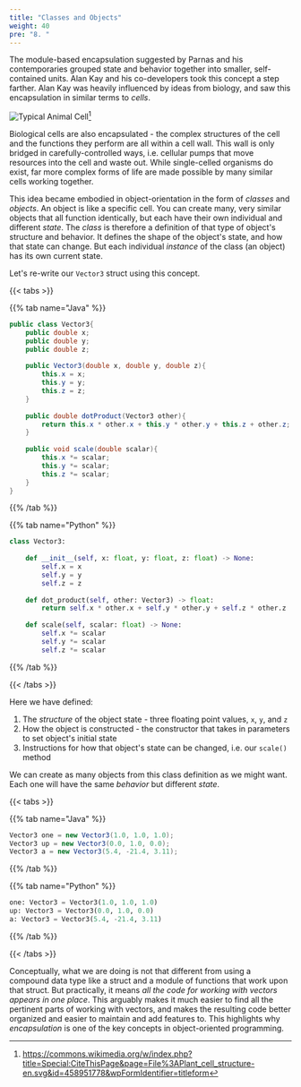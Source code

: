 ```yaml
---
title: "Classes and Objects"
weight: 40
pre: "8. "
---
```

The module-based encapsulation suggested by Parnas and his contemporaries grouped state and behavior together into smaller, self-contained units.  Alan Kay and his co-developers took this concept a step farther.  Alan Kay was heavily influenced by ideas from biology, and saw this encapsulation in similar terms to _cells_.  

![Typical Animal Cell](/cc410/images/2/2.8.1.png)[^1]

[^1]: https://commons.wikimedia.org/w/index.php?title=Special:CiteThisPage&page=File%3APlant_cell_structure-en.svg&id=458951778&wpFormIdentifier=titleform

Biological cells are also encapsulated - the complex structures of the cell and the functions they perform are all within a cell wall.  This wall is only bridged in carefully-controlled ways, i.e. cellular pumps that move resources into the cell and waste out. While single-celled organisms do exist, far more complex forms of life are made possible by many similar cells working together.

This idea became embodied in object-orientation in the form of _classes_ and _objects_.  An object is like a specific cell.  You can create many, very similar objects that all function identically, but each have their own individual and different _state_.  The _class_ is therefore a definition of that type of object's structure and behavior.  It defines the shape of the object's state, and how that state can change.  But each individual _instance_ of the class (an object) has its own current state.

Let's re-write our `Vector3` struct using this concept.

{{< tabs >}}

{{% tab name="Java" %}}


```java
public class Vector3{
    public double x;
    public double y;
    public double z;
    
    public Vector3(double x, double y, double z){
        this.x = x;
        this.y = y;
        this.z = z;
    }
    
    public double dotProduct(Vector3 other){
        return this.x * other.x + this.y * other.y + this.z + other.z;
    }
    
    public void scale(double scalar){
        this.x *= scalar;
        this.y *= scalar;
        this.z *= scalar;
    }
}
```

{{% /tab %}}

{{% tab name="Python" %}}

```python
class Vector3:
    
    def __init__(self, x: float, y: float, z: float) -> None:
        self.x = x
        self.y = y
        self.z = z
        
    def dot_product(self, other: Vector3) -> float:
        return self.x * other.x + self.y * other.y + self.z * other.z
    
    def scale(self, scalar: float) -> None:
        self.x *= scalar
        self.y *= scalar
        self.z *= scalar
```

{{% /tab %}}

{{< /tabs >}}

Here we have defined:

1. The _structure_ of the object state - three floating point values, `x`, `y`, and `z`
2. How the object is constructed - the constructor that takes in parameters to set object's initial state
3. Instructions for how that object's state can be changed, i.e. our `scale()` method

We can create as many objects from this class definition as we might want. Each one will have the same _behavior_ but different _state_.

{{< tabs >}}

{{% tab name="Java" %}}

```java
Vector3 one = new Vector3(1.0, 1.0, 1.0);
Vector3 up = new Vector3(0.0, 1.0, 0.0);
Vector3 a = new Vector3(5.4, -21.4, 3.11);
```

{{% /tab %}}

{{% tab name="Python" %}}

```python
one: Vector3 = Vector3(1.0, 1.0, 1.0)
up: Vector3 = Vector3(0.0, 1.0, 0.0)
a: Vector3 = Vector3(5.4, -21.4, 3.11)
```

{{% /tab %}}

{{< /tabs >}}


Conceptually, what we are doing is not that different from using a compound data type like a struct and a module of functions that work upon that struct.  But practically, it means _all the code for working with vectors appears in one place_.  This arguably makes it much easier to find all the pertinent parts of working with vectors, and makes the resulting code better organized and easier to maintain and add features to. This highlights why _encapsulation_ is one of the key concepts in object-oriented programming.
